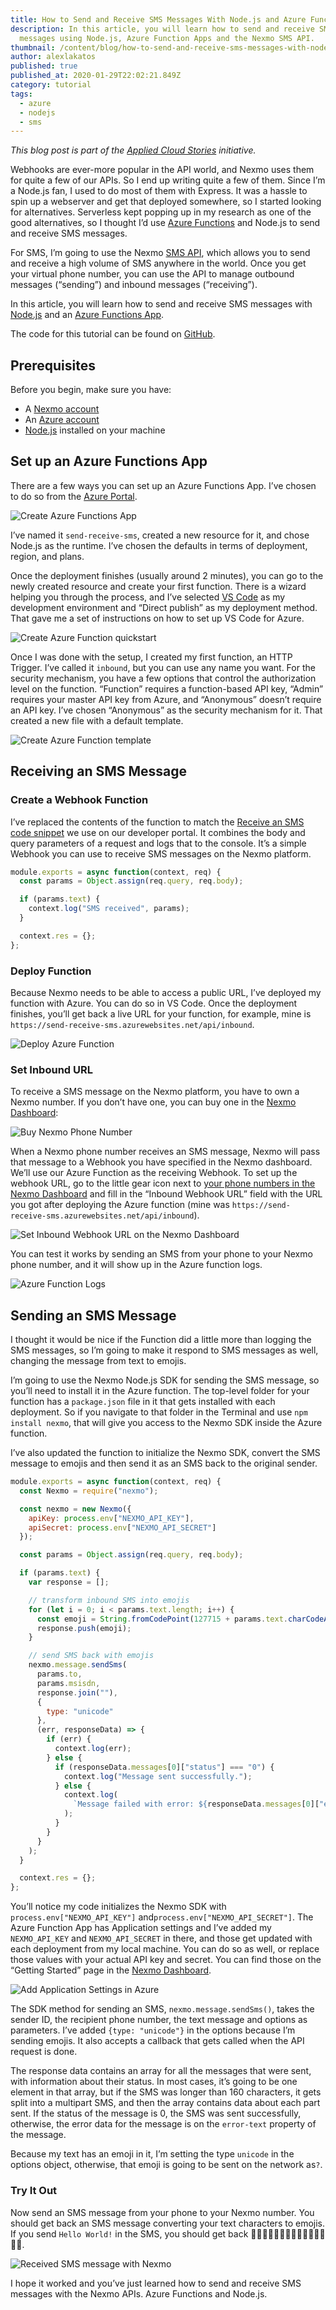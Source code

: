 ```yaml
---
title: How to Send and Receive SMS Messages With Node.js and Azure Functions
description: In this article, you will learn how to send and receive SMS
  messages using Node.js, Azure Function Apps and the Nexmo SMS API.
thumbnail: /content/blog/how-to-send-and-receive-sms-messages-with-node-js-and-azure-functions/e_sms-messages_azure_1200x600-1.jpg
author: alexlakatos
published: true
published_at: 2020-01-29T22:02:21.849Z
category: tutorial
tags:
  - azure
  - nodejs
  - sms
---
```

*This blog post is part of the [Applied Cloud Stories](http://aka.ms/applied-cloud-stories) initiative.*

Webhooks are ever-more popular in the API world, and Nexmo uses them for quite a few of our APIs. So I end up writing quite a few of them. Since I’m a Node.js fan, I used to do most of them with Express. It was a hassle to spin up a webserver and get that deployed somewhere, so I started looking for alternatives. Serverless kept popping up in my research as one of the good alternatives, so I thought I’d use [Azure Functions](https://azure.microsoft.com/en-gb/services/functions/) and Node.js to send and receive SMS messages.

For SMS, I’m going to use the Nexmo [SMS API](https://developer.nexmo.com/messaging/sms/overview), which allows you to send and receive a high volume of SMS anywhere in the world. Once you get your virtual phone number, you can use the API to manage outbound messages (“sending”) and inbound messages (“receiving”).

In this article, you will learn how to send and receive SMS messages with [Node.js](https://nodejs.org/) and an [Azure Functions App](https://azure.microsoft.com/en-gb/services/functions/).

The code for this tutorial can be found on [GitHub](https://github.com/nexmo-community/nexmo-azure-sms-send-receive).

## Prerequisites

Before you begin, make sure you have:

* A [Nexmo account](https://dashboard.nexmo.com/sign-up)
* An [Azure account](https://www.nexmo.com/blog/2020/01/29/azure.microsoft.com/)
* [Node.js](https://nodejs.org/en/download/) installed on your machine

## Set up an Azure Functions App

There are a few ways you can set up an Azure Functions App. I’ve chosen to do so from the [Azure Portal](https://portal.azure.com/#create/hub).

![Create Azure Functions App](https://www.nexmo.com/wp-content/uploads/2020/01/create-azure-function.gif "Create Azure Functions App")

I’ve named it `send-receive-sms`, created a new resource for it, and chose Node.js as the runtime. I’ve chosen the defaults in terms of deployment, region, and plans.

Once the deployment finishes (usually around 2 minutes), you can go to the newly created resource and create your first function. There is a wizard helping you through the process, and I’ve selected [VS Code](https://code.visualstudio.com/) as my development environment and “Direct publish” as my deployment method. That gave me a set of instructions on how to set up VS Code for Azure.

![Create Azure Function quickstart](https://www.nexmo.com/wp-content/uploads/2020/01/function-quickstart.gif "Create Azure Function quickstart")

Once I was done with the setup, I created my first function, an HTTP Trigger. I’ve called it `inbound`, but you can use any name you want. For the security mechanism, you have a few options that control the authorization level on the function. “Function” requires a function-based API key, “Admin” requires your master API key from Azure, and “Anonymous” doesn’t require an API key. I’ve chosen “Anonymous” as the security mechanism for it. That created a new file with a default template.

![Create Azure Function template](https://www.nexmo.com/wp-content/uploads/2020/01/function-template.gif "Create Azure Function template")

## Receiving an SMS Message

### Create a Webhook Function

I’ve replaced the contents of the function to match the [Receive an SMS code snippet](https://developer.nexmo.com/messaging/sms/code-snippets/receiving-an-sms/node) we use on our developer portal. It combines the body and query parameters of a request and logs that to the console. It’s a simple Webhook you can use to receive SMS messages on the Nexmo platform.

```javascript
module.exports = async function(context, req) {
  const params = Object.assign(req.query, req.body);

  if (params.text) {
    context.log("SMS received", params);
  }

  context.res = {};
};
```

### Deploy Function

Because Nexmo needs to be able to access a public URL, I’ve deployed my function with Azure. You can do so in VS Code. Once the deployment finishes, you’ll get back a live URL for your function, for example, mine is `https://send-receive-sms.azurewebsites.net/api/inbound`.

![Deploy Azure Function](https://www.nexmo.com/wp-content/uploads/2020/01/deploy-function.gif "Deploy Azure Function")

### Set Inbound URL

To receive a SMS message on the Nexmo platform, you have to own a Nexmo number. If you don’t have one, you can buy one in the [Nexmo Dashboard](https://dashboard.nexmo.com/buy-numbers):

![Buy Nexmo Phone Number](https://www.nexmo.com/wp-content/uploads/2020/01/buy-number.gif "Buy Nexmo Phone Number")

When a Nexmo phone number receives an SMS message, Nexmo will pass that message to a Webhook you have specified in the Nexmo dashboard. We’ll use our Azure Function as the receiving Webhook. To set up the webhook URL, go to the little gear icon next to [your phone numbers in the Nexmo Dashboard](https://dashboard.nexmo.com/your-numbers) and fill in the “Inbound Webhook URL” field with the URL you got after deploying the Azure function (mine was `https://send-receive-sms.azurewebsites.net/api/inbound`).

![Set Inbound Webhook URL on the Nexmo Dashboard](https://www.nexmo.com/wp-content/uploads/2020/01/set-inbound-webhook.gif "Set Inbound Webhook URL on the Nexmo Dashboard")

You can test it works by sending an SMS from your phone to your Nexmo phone number, and it will show up in the Azure function logs.

![Azure Function Logs](https://www.nexmo.com/wp-content/uploads/2020/01/azure-function-logs.png "Azure Function Logs")

## Sending an SMS Message

I thought it would be nice if the Function did a little more than logging the SMS messages, so I’m going to make it respond to SMS messages as well, changing the message from text to emojis.

I’m going to use the Nexmo Node.js SDK for sending the SMS message, so you’ll need to install it in the Azure function. The top-level folder for your function has a `package.json` file in it that gets installed with each deployment. So if you navigate to that folder in the Terminal and use `npm install nexmo`, that will give you access to the Nexmo SDK inside the Azure function.

I’ve also updated the function to initialize the Nexmo SDK, convert the SMS message to emojis and then send it as an SMS back to the original sender.

```javascript
module.exports = async function(context, req) {
  const Nexmo = require("nexmo");

  const nexmo = new Nexmo({
    apiKey: process.env["NEXMO_API_KEY"],
    apiSecret: process.env["NEXMO_API_SECRET"]
  });

  const params = Object.assign(req.query, req.body);

  if (params.text) {
    var response = [];

    // transform inbound SMS into emojis
    for (let i = 0; i < params.text.length; i++) {
      const emoji = String.fromCodePoint(127715 + params.text.charCodeAt(i));
      response.push(emoji);
    }

    // send SMS back with emojis
    nexmo.message.sendSms(
      params.to,
      params.msisdn,
      response.join(""),
      {
        type: "unicode"
      },
      (err, responseData) => {
        if (err) {
          context.log(err);
        } else {
          if (responseData.messages[0]["status"] === "0") {
            context.log("Message sent successfully.");
          } else {
            context.log(
              `Message failed with error: ${responseData.messages[0]["error-text"]}`
            );
          }
        }
      }
    );
  }

  context.res = {};
};
```

You’ll notice my code initializes the Nexmo SDK with `process.env["NEXMO_API_KEY"]` and`process.env["NEXMO_API_SECRET"]`. The Azure Function App has Application settings and I’ve added my `NEXMO_API_KEY` and `NEXMO_API_SECRET` in there, and those get updated with each deployment from my local machine. You can do so as well, or replace those values with your actual API key and secret. You can find those on the “Getting Started” page in the [Nexmo Dashboard](https://dashboard.nexmo.com/getting-started-guide).

![Add Application Settings in Azure](https://www.nexmo.com/wp-content/uploads/2020/01/add-env-variable.gif "Add Application Settings in Azure")

The SDK method for sending an SMS, `nexmo.message.sendSms()`, takes the sender ID, the recipient phone number, the text message and options as parameters. I’ve added `{type: "unicode"}` in the options because I’m sending emojis. It also accepts a callback that gets called when the API request is done.

The response data contains an array for all the messages that were sent, with information about their status. In most cases, it’s going to be one element in that array, but if the SMS was longer than 160 characters, it gets split into a multipart SMS, and then the array contains data about each part sent. If the status of the message is 0, the SMS was sent successfully, otherwise, the error data for the message is on the `error-text` property of the message.

Because my text has an emoji in it, I’m setting the type `unicode` in the options object, otherwise, that emoji is going to be sent on the network as`?`.

### Try It Out

Now send an SMS message from your phone to your Nexmo number. You should get back an SMS message converting your text characters to emojis. If you send `Hello World!` in the SMS, you should get back 🌷🍈🍛🍗🌃🍐🍈🌃🍗🍈🍑🍇🍈🍕🌑.

![Received SMS message with Nexmo](https://www.nexmo.com/wp-content/uploads/2020/01/sms-emoji.jpg "Received SMS message with Nexmo")

I hope it worked and you’ve just learned how to send and receive SMS messages with the Nexmo APIs. Azure Functions and Node.js.